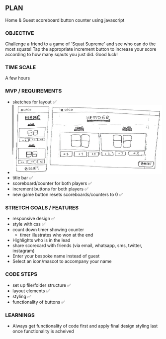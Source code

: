 ## PLAN

Home & Guest scoreboard button counter using javascript

### OBJECTIVE

Challenge a friend to a game of 'Squat Supreme' and see who can do the most squats!
Tap the appropriate increment button to increase your score according to how many sqauts you just did. Good luck!

### TIME SCALE

A few hours

### MVP / REQUIREMENTS

- sketches for layout ✅
- ![sketches of the screen layout for mobile and desktop view](_assets/layoutSketches.png)
- title bar ✅
- scoreboard/counter for both players ✅
- increment buttons for both players ✅
- new game button resets scoreboards/counters to 0 ✅

### STRETCH GOALS / FEATURES

- responsive design ✅
- style with css ✅
- count down timer showing counter
  - timer illustrates who won at the end
- Highlights who is in the lead
- share scorecard with friends (via email, whatsapp, sms, twitter, instagram)
- Enter your bespoke name instead of guest
- Select an icon/mascot to accompany your name

### CODE STEPS

- set up file/folder structure ✅
- layout elements ✅
- styling ✅
- functionality of buttons ✅

### LEARNINGS

- Always get functionality of code first and apply final design styling last once functionality is acheived
